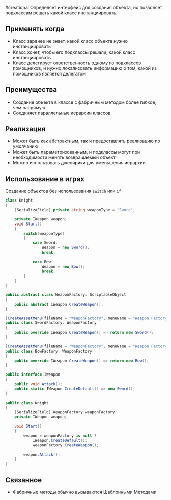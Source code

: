 #creational
Определяет интерфейс для создания объекта, но позволяет подклассам решать какой класс инстанциировать.

## Применять когда
- Класс заранее не знает, какой класс объекта нужно инстанциировать
- Класс хочет, чтобы его подклассы решали, какой класс инстанциировать
- Класс делегирует ответственность одному из подклассов помощников, и нужно локализовать информацию о том, какой из помощников является делегатом

## Преимущества
- Создание объекта в классе с фабричным методом более гибкое, чем напрямую.
- Соединяет параллельные иерархии классов.

## Реализация
- Может быть как абстрактным, так и предоставлять реализацию по умолчанию
- Может быть параметризованным, и подклассы могут при необходимости менять возвращаемый объект
- Можно использовать дженирики для уменьшения иерархии

## Использование в играх

Создание объектов без использования `switch` или `if`

```cs
class Knight
{
	[SerializaField] private string weaponType = "Sword";

	private IWeapon weapon;
	void Start()
	{
		switch(weaponType)
		{
			case Sword:
				Weapon = new Sword();
				break;
				
			case Bow:
				Weapon = new Bow();
				break;
		}
	}
}
```

```cs
public abstract class WeaponFactory: ScriptableObject
{
	public abstract IWeapon CreateWeapon();
}

[CreateAssetMenu(fileName = "WeaponFactory", menuName = "Weapon Factory/Sword")]
public class SwordFactory: WeaponFactory
{
	public override IWeapon CreateWeapon() => return new Sword();
}

[CreateAssetMenu(fileName = "WeaponFactory", menuName = "Weapon Factory/Bow")]
public class BowFactory: WeaponFactory
{
	public override IWeapon CreateWeapon() => return new Bow();
}

public interface IWeapon
{
	public void Attack();
	public static IWeapon CreateDefault() => new Sword();
}

public class Knight
{
	[SerializeField] WeaponFactory weaponFactory;
	private IWeapon weapon;

	void Start()
	{
		weapon = weaponFactory is null ? 
			IWeapon.CreateDefault():
			weaponFactory.CreateWeapon();

		weapon.Attack();
	}
}
```


## Связанное
- Фабричные методы обычно вызываются Шаблонными Методами